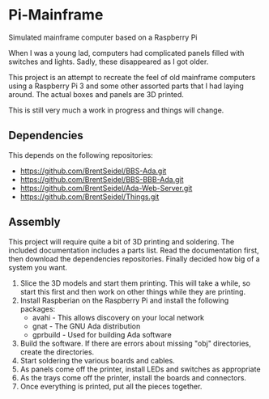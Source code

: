 # Pi-Mainframe
Simulated mainframe computer based on a Raspberry Pi

When I was a young lad, computers had complicated panels filled with
switches and lights.  Sadly, these disappeared as I got older.

This project is an attempt to recreate the feel of old mainframe computers
using a Raspberry Pi 3 and some other assorted parts that I had laying
around.  The actual boxes and panels are 3D printed.

This is still very much a work in progress and things will change.

## Dependencies
This depends on the following repositories:
* https://github.com/BrentSeidel/BBS-Ada.git
* https://github.com/BrentSeidel/BBS-BBB-Ada.git
* https://github.com/BrentSeidel/Ada-Web-Server.git
* https://github.com/BrentSeidel/Things.git

## Assembly
This project will require quite a bit of 3D printing and soldering.  The
included documentation includes a parts list.  Read the documentation
first, then download the dependencies repositories.  Finally decided
how big of a system you want.
1. Slice the 3D models and start them printing.  This will take a while,
   so start this first and then work on other things while they are printing.
2. Install Raspberian on the Raspberry Pi and install the following packages:
   * avahi - This allows discovery on your local network
   * gnat - The GNU Ada distribution
   * gprbuild - Used for building Ada software
3. Build the software.  If there are errors about missing "obj" directories,
   create the directories.
4. Start soldering the various boards and cables.
5. As panels come off the printer, install LEDs and switches as appropriate
6. As the trays come off the printer, install the boards and connectors.
7. Once everything is printed, put all the pieces together.
